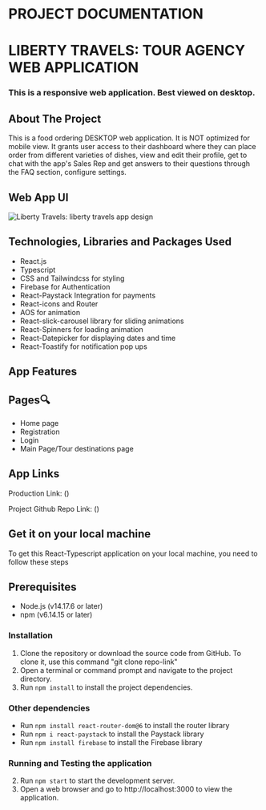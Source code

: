 # PROJECT DOCUMENTATION

# LIBERTY TRAVELS: TOUR AGENCY WEB APPLICATION
### This is a responsive web application. Best viewed on desktop.


## About The Project 

This is a food ordering DESKTOP web application. It is NOT optimized for mobile view. It grants user access to their dashboard where they can place order from different varieties of dishes, view and edit their profile, get to chat with the app's Sales Rep and get answers to their questions through the FAQ section, configure settings.


## Web App UI
![Liberty Travels: liberty travels app design](Prime-cuisine-ui.png) 


## Technologies, Libraries and Packages Used

- React.js
- Typescript
- CSS and Tailwindcss for styling
- Firebase for Authentication
- React-Paystack Integration for payments
- React-icons and Router
- AOS for animation
- React-slick-carousel library for sliding animations
- React-Spinners for loading animation
- React-Datepicker for displaying dates and time
- React-Toastify for notification pop ups


## App Features



## Pages🔍

- Home page 
- Registration
- Login
- Main Page/Tour destinations page


## App Links 
Production Link: ()

Project Github Repo Link: ()


## Get it on your local machine
To get this React-Typescript application on your local machine, you need to follow these steps


## Prerequisites
- Node.js (v14.17.6 or later)
- npm (v6.14.15 or later)


### Installation
1. Clone the repository or download the source code from GitHub. To clone it, use this command "git clone repo-link"
2. Open a terminal or command prompt and navigate to the project directory.
3. Run `npm install` to install the project dependencies.


### Other dependencies
- Run `npm install react-router-dom@6` to install the router library
- Run `npm i react-paystack` to install the Paystack library
- Run `npm install firebase` to install the Firebase library


### Running and Testing the application
2. Run `npm start` to start the development server.
3. Open a web browser and go to http://localhost:3000 to view the application.